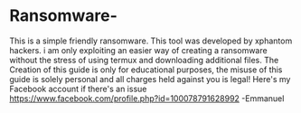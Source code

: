 # Ransomware-
This is a simple friendly ransomware.
This tool was developed by xphantom hackers. i am only exploiting an easier way of creating a ransomware without the stress of using termux and downloading additional files.
The Creation of this guide is only for educational purposes, the misuse of this guide is solely personal and all charges held against you is legal!
  Here's my Facebook account if there's an issue https://www.facebook.com/profile.php?id=100078791628992
        -Emmanuel

